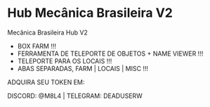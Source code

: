 # Hub Mecânica Brasileira V2
Mecânica Brasileira Hub V2

- BOX FARM !!!
- FERRAMENTA DE TELEPORTE DE OBJETOS + NAME VIEWER !!!
- TELEPORTE PARA OS LOCAIS !!!
- ABAS SEPARADAS, FARM | LOCAIS | MISC  !!!

ADQUIRA SEU TOKEN EM:

DISCORD: @M8L4 | TELEGRAM: DEADUSERW
